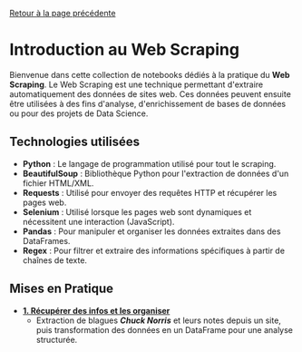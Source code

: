 [Retour à la page précédente](#)

# Introduction au Web Scraping

Bienvenue dans cette collection de notebooks dédiés à la pratique du **Web Scraping**. Le Web Scraping est une technique permettant d'extraire automatiquement des données de sites web. Ces données peuvent ensuite être utilisées à des fins d'analyse, d'enrichissement de bases de données ou pour des projets de Data Science.

## Technologies utilisées

- **Python** : Le langage de programmation utilisé pour tout le scraping.
- **BeautifulSoup** : Bibliothèque Python pour l'extraction de données d'un fichier HTML/XML.
- **Requests** : Utilisé pour envoyer des requêtes HTTP et récupérer les pages web.
- **Selenium** : Utilisé lorsque les pages web sont dynamiques et nécessitent une interaction (JavaScript).
- **Pandas** : Pour manipuler et organiser les données extraites dans des DataFrames.
- **Regex** : Pour filtrer et extraire des informations spécifiques à partir de chaînes de texte.

## Mises en Pratique

- **[1. Récupérer des infos et les organiser](./web_scraping_chuck_norris.ipynb)**    
  - Extraction de blagues ***Chuck Norris*** et leurs notes depuis un site, puis transformation des données en un DataFrame pour une analyse structurée.
  
